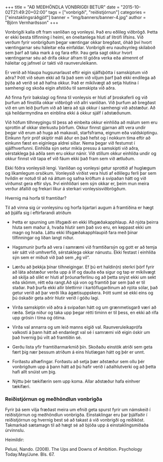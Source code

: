 +++
title = "AÐ MEÐHÖNDLA VONBRIGÐI BETUR"
date = "2015-10-02T21:49:20+02:00"
tags = ["vonbrigði", "reiðistjórnun"]
categories = ["einstaklingsráðgjöf"]
banner = "img/banners/banner-4.jpg"
author = "Björn Vernharðsson"
+++

Vonbrigði kalla oft fram vanlíðan og vonleysi. Það eru eðlileg viðbrögð. Þetta er ekki besta tilfinning í heimi, en óneitanlega hluti af litrófi lífsins. Við verðum fyrir vonbrigðum þegar væntingar okkar bregðast, óháð því hvort væntingarnar séu háleitar eða einfaldar. Vonbrigði eru nauðsynleg skilaboð sem þarf að taka mark á og fara eftir. Þau geta sagt okkur hvort væntingarnar séu að drífa okkur áfram til góðra verka eða almennt of háleitar og jafnvel úr takti við raunveruleikann.

Er verið að hlaupa hugsunarlaust eftir eigin sjálfsþótta í samskiptum við aðra? Þótt við séum ekki að fá það sem við viljum þarf það ekki endilega að þýða að verið sé að hafna okkur. Það er mikilvægt að setja hlutina í samhengi og skoða eigin afstöðu til samskipta við aðra.

Að finna fyrir bakslagi og finna til vonleysis er hluti af þroskaferli og við þurfum að fínstilla okkar viðbrögð við allri vanlíðan. Við þurfum að bregðast við en um leið þurfum við að læra að sjá okkur í samhengi við aðstæður. Að sjá heildarmyndina en einblína ekki á okkur sjálf í aðstæðunum.

Við höfum tilhneygingu til þess að einbeita okkur einhliða að málum sem eru sprottin af okkar sterkustu þörfum. Okkur finnst gjarnan allt vera undir þegar við erum að huga að makavali, starfsframa, eignum eða valdskiptingu. Einkunn fyrir próf skiptir máli áður en það hefst og í nokkurn tíma eftir að einkunn fæst en eiginlega aldrei síðar. Nema þegar við festumst í sjálfhverfunni. Einhliða sýn setur mikla pressu á samskipti við aðra, sérstaklega þá aðila sem eru okkur nánir. Við stillum okkur einhliða undir og okkur finnst við tapa ef við fáum ekki það fram sem við ætluðum.   

Ekki fóðra vonleysið lengi. Vanlíðan og vonleysi getur sprottið af huglægum og líkamlegum orsökum. Vonleysið virðist vera hluti af eðlilegu ferli þar sem hvíldin er notuð til að ná áttum og safna kröftum á svipaðan hátt og við virðumst gera eftir slys. Því einhliðari sem sýn okkar er, þeim mun meira verður áfallið og frekari líkur á sterkari vonleysisviðbrögðum.

Hvernig má horfa til framtíðar?

Til að vinna sig úr vonleysinu og horfa bjartari augum á framtíðina er hægt að þjálfa sig í eftirfarandi atriðum

- Þetta er spurning um lífsgæði en ekki lífsgæðakapphlaup. Að njóta þeirra hluta sem maður á, hvaða hlutir sem það svo eru, en keppast ekki um magn og hraða. Láttu ekki lífsgæðakapphlaupið fara með þínar tilfinningar og líðan langt niður.

- Hagsmunir þurfa að vera í samræmi við framtíðarsýn og gott er að temja sér sátt við umhverfið, sérstaklega okkar nánustu. Ekki festast í einhliða sýn sem er miðuð við það sem „ég vil“.

- Lærðu að þekkja þínar tilhneigingar. Ef þú ert haldin(n) sterkri þörf fyrir að láta aðstæður verða upp á líf og dauða eða sigur og tap er mikilvægt að skilja að slíkt er hluti af þróunarferlinu og að þetta snýst ekki um sekt eða skömm, rétt eða rangt.Að sjá von og framtíð þar sem það er til staðar. Það þurfa ekki allir blettirnir í kartöflugarðinum að njóta sólar, það getur verið að þar verði líka ágætisuppskera. Þótt sumt sé ekki eins og þú óskaðir geta aðrir hlutir verið í góðu lagi.

- Virða samskiptin við aðra á svipaðan hátt og um grænmetisgarð væri að ræða. Setja niður og taka upp þegar rétti timinn er til þess, en ekki að rífa upp grösin í tíma og ótíma.

- Virða val annarra og um leið manns eigið val. Raunveruleikaprófa valkosti á þann hátt að endanlegt val sé í samræmi við eigin óskir um það hvernig þú vilt að framtíðin sé.

- Gerðu lista yfir framtíðarmarkmið þín. Skoðaðu einstök atriði sem geta fært þig nær þessum atriðum á eins hlutlægan hátt og þér er unnt.

- Forðastu alhæfingar. Forðastu að setja þær aðstæður sem ollu þér vonbrigðum upp á þann hátt að þú hafir verið í aðalhlutverki og að þetta hafi allt snúist um þig.

- Nýttu þér tækifærin sem upp koma. Allar aðstæður hafa einhver tækifæri.


### Reiðistjórnun og meðhöndlun vonbrigða

Fyrir þá sem vilja fræðast meira um efnið geta spurst fyrir um námskeið í reiðistjórnun og meðhöndlun vonbrigða. Einstaklingar eru þar þjálfaðir í reiðistjórnun og hvernig best sé að takast á við vonbrigði og reiðiköst. Takmarkað sætamagn til að hægt sé að bjóða upp á einstaklingsmiðaða úrvinnslu.

Heimildir:

Pelusi, Nando. (2008). The Ups and Downs of Ambition. Psychology Today.May/June. Bls. 67.
